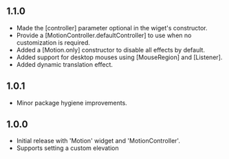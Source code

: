 ## 1.1.0

* Made the [controller] parameter optional in the wiget's constructor.
* Provide a [MotionController.defaultController] to use when no customization is required.
* Added a [Motion.only] constructor to disable all effects by default.
* Added support for desktop mouses using [MouseRegion] and [Listener].
* Added dynamic translation effect.

## 1.0.1

* Minor package hygiene improvements.
## 1.0.0

* Initial release with 'Motion' widget and 'MotionController'.
* Supports setting a custom elevation

